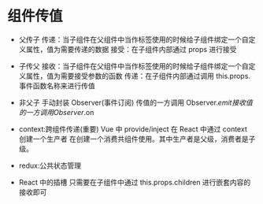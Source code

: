 # 组件传值

- 父传子
  传递：当子组件在父组件中当作标签使用的时候给子组件绑定一个自定义属性，值为需要传递的数据
  接受：在子组件内部通过 props 进行接受

- 子传父
  接收：当子组件在父组件中当作标签使用的时候给子组件绑定一个自定义属性，值为需要接受参数的函数
  传递：在子组件内部通过调用 this.props.事件函数名称来进行传值

- 非父子
  手动封装 Observer(事件订阅) 传值的一方调用 Observer.$emit  接收值的一方调用Observer.$on
- context:跨组件传递(重要)
  Vue 中 provide/inject
  在 React 中通过 context 创建一个生产者 在创建一个消费共组件使用。其中生产者是父级，消费者是子级。

- redux:公共状态管理

- React 中的插槽
  只需要在子组件中通过 this.props.children 进行嵌套内容的接收即可
